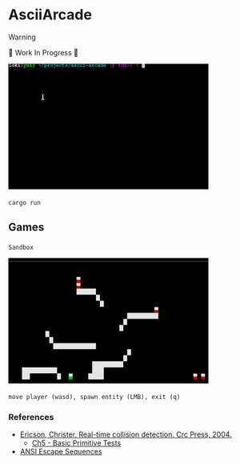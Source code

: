 # AsciiArcade

> [!WARNING]
> 🚧 Work In Progress 🚧

<img src="./examples/gifs/menu.gif" alt="linear collision" style="width:400px;height:250px;">

`cargo run`

## Games

`Sandbox`

<img src="./examples/gifs/sandbox_game.gif" alt="linear collision" style="width:400px;height:250px;">

`move player (wasd), spawn entity (LMB), exit (q)`

### References
- [Ericson, Christer. Real-time collision detection. Crc Press, 2004.](https://www.sciencedirect.com/book/9781558607323/real-time-collision-detection)
    - [Ch5 - Basic Primitive Tests](https://www.sciencedirect.com/science/article/abs/pii/B9781558607323500103)
- [ANSI Escape Sequences](https://gist.github.com/fnky/458719343aabd01cfb17a3a4f7296797)
